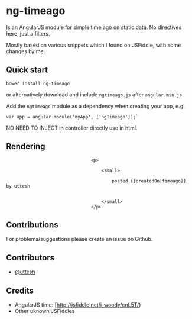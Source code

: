 # ng-timeago

Is an AngularJS module for simple time ago on static data. No directives here, just a filters.

Mostly based on various snippets which I found on JSFiddle, with some changes by me.

## Quick start

```
bower install ng-timeago
```
or alternatively download and include `ngtimeago.js` after `angular.min.js`.

Add the `ngtimeago` module as a dependency when creating your app, e.g.

```
var app = angular.module('myApp', ['ngTimeago']);`
```

NO NEED TO INJECT in controller directly use in html.

## Rendering


```
                                <p>
                                    
                                    <small>

                                        posted {{createdOn|timeago}} by uttesh


                                    </small>
                                </p>
```


## Contributions

For problems/suggestions please create an issue on Github.

## Contributors

* [@uttesh](https://twitter.com/uttesh)

## Credits

* AngularJS time: [http://jsfiddle.net/i_woody/cnL5T/)
* Other uknown JSFiddles
